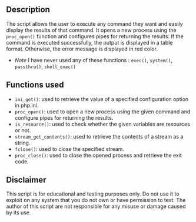 ## Description

The script allows the user to execute any command they want and easily display the results of that command. It opens a new process using the `proc_open()` function and configures pipes for returning the results. If the command is executed successfully, the output is displayed in a table format. Otherwise, the error message is displayed in red color.

- *Note* I have never used any of these functions : `exec()`, `system()`, `passthru()`, `shell_exec()`

## Functions used 

- `ini_get()`: used to retrieve the value of a specified configuration option in php.ini.
- `proc_open()`: used to open a new process using the given command and configure pipes for returning the results.
- `is_resource()`: used to check whether the given variables are resources or not.
- `stream_get_contents()`: used to retrieve the contents of a stream as a string.
- `fclose()`: used to close the specified stream.
- `proc_close()`: used to close the opened process and retrieve the exit code.

## Disclaimer
This script is for educational and testing purposes only. Do not use it to exploit on any system that you do not own or have permission to test. The author of this script are not responsible for any misuse or damage caused by its use.
